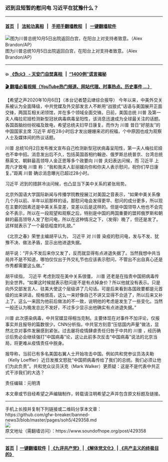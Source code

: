 ### 迟到且短暂的慰问电 习近平在犹豫什么？
------------------------

#### [首页](https://github.com/gfw-breaker/banned-news3/blob/master/README.md) &nbsp;&nbsp;|&nbsp;&nbsp; [法轮功真相](https://github.com/begood0513/basic/blob/master/README.md)  &nbsp;&nbsp;|&nbsp;&nbsp; [手把手翻墙教程](https://github.com/gfw-breaker/guides/wiki)  &nbsp;&nbsp;|&nbsp;&nbsp; [一键翻墙软件](https://github.com/gfw-breaker/nogfw/blob/master/README.md)  



<div><img alt="图为川普总统10月5日出院返回白宫，在阳台上对支持者致意。（Alex Brandon/AP）" src="https://img.soundofhope.org/2020-10/10-6-1-1-1601984216683.jpeg"/>
<br/><figcaption class="caption">
 图为川普总统10月5日出院返回白宫，在阳台上对支持者致意。（Alex Brandon/AP）
</figcaption></div><hr/>

#### 💥 [《伪火》 - 天安门自焚真相 ](http://158.247.195.190:10000/videos/blog/weihuo.html)&nbsp; |&nbsp; [“1400例”谎言揭秘  ](http://158.247.195.190:10000/videos/blog/jiexi1400.html)

#### [ 🎬  翻墙必看视频（YouTube热门频道、网站代理、时事热点、历史事件 ...）](https://github.com/gfw-breaker/links/blob/master/banned.md)

<div><div class="Content__Wrapper sc-1bvya0-0 grZQxZ">
 <p class="meta-top">
  <span class="meta">
   【希望之声2020年10月6日】（本台记者楚云珒综合报导）
  </span>
  今年以来，中美外交关系被认为全面降级，中共党媒及外交部发言人不断用“战狼式”话语与美国展开正面交锋，两国互相关闭领馆，并在多个领域全面交锋。日前，美国总统
  <ok href="/term/1041">
   川普
  </ok>
  及第一夫人梅拉尼娅检测新型冠状病毒病毒呈阳性，该消息迅速成为全球最关注的话题。各国首脑纷纷祝福及致电，希望总统夫妇早日康复。而作为
  <ok href="/term/1041">
   川普
  </ok>
  昔日“好朋友”的中国国家主席
  <ok href="/term/1063">
   习近平
  </ok>
  却在28小时后才发出姗姗来迟的祝福，个中原因也成为观察人士及媒体间的热议话题。
 </p>
 <p>
  <ok href="/term/1041">
   川普
  </ok>
  总统10月2日发布推文宣布自己检测新型冠状病毒呈阳性，第一夫人梅拉尼娅也不幸中招。消息发出后不久，包括英国首相约翰逊、俄罗斯总统普京、台湾总统蔡英文、朝鲜最高领导人金正恩等多个政要向
  <ok href="/term/1041">
   川普
  </ok>
  夫妇表达问候，而
  <ok href="/term/1063">
   习近平
  </ok>
  上周六才致电
  <ok href="/term/1041">
   川普
  </ok>
  称：“我和我夫人彭丽媛向你和你夫人表示慰问，祝你们早日康复。”距离
  <ok href="/term/1041">
   川普
  </ok>
  确诊消息曝光已超过28小时。
 </p>
 <div class="AD_Embed__Wrap-sc-1xslmin-0 igMuqX module desktop">
  <div>
  </div>
 </div>
 <p>
  <ok href="/term/1063">
   习近平
  </ok>
  迟到的措辞冷淡问候，也凸显当下美中关系的紧张局势。
 </p>
 <p>
  北京外国语大学国际新闻与传播学院教授展江对美国之音表示，“如果中美关系像几个月以前、半年以前那样的话，那慰问电会发得更早、慰问的成分更多，所以现在主要的因素还是中美关系变差，变差以后是这样的。但是中国领导人他也不会完全不表示，所以在一段观望和观察之后，特别是中国的两国重要的盟邦俄罗斯和朝鲜的最高领导人发了慰问电，所以在这种情况之下，（发得）晚了，但还是发了。这样就表示了一个最低程度的礼貌。”
 </p>
 <p>
  《北京之春》荣誉主编胡平认为，
  <ok href="/term/1063">
   习近平
  </ok>
  对
  <ok href="/term/1041">
   川普
  </ok>
  染疫的慰问电，发与不发、犹豫不决、做法矛盾，显示出他进退失据。
 </p>
 <p>
  胡平说：“开头不发后来你又发了，反而就显得有点进退失据了。当然我想中共当局并不是不知道，哪怕仅仅出于外交礼节也应该表示慰问，不管出不出自真心还是作秀都需要这么做。”
 </p>
 <p>
  胡平续指，
  <ok href="/term/1063">
   习近平
  </ok>
  考虑到现在美中关系很僵，
  <ok href="/term/1041">
   川普
  </ok>
  还老是在指责中国把病毒传到全世界。“如果这时候就表示慰问是不是有点掉身价？所以他就没有表示。只是向外交部发言人、驻美大使这个层级讲了几句话。可是后来看到各国政要都是元首级的出来讲话，规格很高，这么一来好像自己不讲又显得不合适了，所以后来又补上了。这么一来因为他前后做法的不一致，说明他的考虑是发生了一些变化。当然一般还认为晚发总比不发好，不过多少显示出他确实有点进退失据。”
 </p>
 <p>
  <ok href="/term/1041">
   川普
  </ok>
  此次感染病毒，中共官媒显得相当克制。主要体现在对事件不加评论，仅报事实并且报导的篇数很少。CNN分析指，中共官方刻意“压低国内声量”做法，显然北京对事件发展感到紧张。过去屡将疫情肆虐责任归咎于中共的
  <ok href="/term/1041">
   川普
  </ok>
  ，经历确诊后势必会继续强打“中国病毒”论，这让此前多次反击“中国病毒”说法的北京当局，将更难从疫情责任中脱身。
 </p>
 <p>
  报导称，当前已有多名美国右翼人士开始攻击中国。例如共和党参议员洛夫勒（Kelly Loeffler）近日发推文怒批“中国把病毒传给了我们的总统。我们必须让他们为此负责”。共和党众议员沃克（Mark Walker）更质疑：这是不是代表中共正式干涉我们的大选？
 </p>
 <p class="meta-btm">
  责任编辑：元明清
 </p>
 <p class="meta-btm">
  本文章或节目经希望之声编辑制作，转载请注明希望之声并包含原文标题及链接。
 </p>
</div>
</div>
<hr/>
手机上长按并复制下列链接或二维码分享本文章：<br/>
https://github.com/gfw-breaker/banned-news3/blob/master/pages/soh5/429358.md <br/>
<a href='https://github.com/gfw-breaker/banned-news3/blob/master/pages/soh5/429358.md'><img src='https://github.com/gfw-breaker/banned-news3/blob/master/pages/soh5/429358.md.png'/></a> <br/>
原文地址（需翻墙访问）：https://www.soundofhope.org/post/429358


------------------------
#### [首页](https://github.com/gfw-breaker/banned-news3/blob/master/README.md) &nbsp;|&nbsp; [一键翻墙软件](https://github.com/gfw-breaker/nogfw/blob/master/README.md) &nbsp;| [《九评共产党》](https://github.com/gfw-breaker/9ping.md/blob/master/README.md#九评之一评共产党是什么) | [《解体党文化》](https://github.com/gfw-breaker/jtdwh.md/blob/master/README.md) | [《共产主义的终极目的》](https://github.com/gfw-breaker/gczydzjmd.md/blob/master/README.md)


<img src='http://gfw-breaker.win/banned-news3/pages/soh5/429358.md' width='0px' height='0px'/>